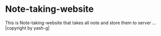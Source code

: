# Note-taking-website
This is Note-taking-website that takes all note and store them to server ...
|copyright by yash-g|

